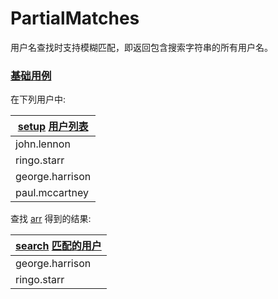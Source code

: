 # PartialMatches

用户名查找时支持模糊匹配，即返回包含搜索字符串的所有用户名。

### [基础用例](- "beatles")

在下列用户中:

| [setup][] [用户列表][user]|
|------------------------------------------|
| john.lennon |
| ringo.starr |
| george.harrison |
| paul.mccartney |

[setup]: - "setUpUser(#username)"
[user]:   - "#username"

查找 [arr](- "#searchString") 得到的结果:

| [search][] [匹配的用户][match]|
|------------------------------------------|
| george.harrison |
| ringo.starr |

[search]: - "c:verify-rows=#username:getSearchResultsFor(#searchString)"
[match]: - "?=#username"


